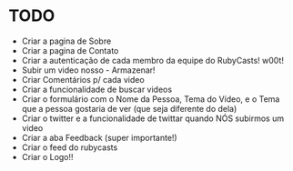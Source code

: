 # TODO

* Criar a pagina de Sobre
* Criar a pagina de Contato
* Criar a autenticação de cada membro da equipe do RubyCasts! w00t!
* Subir um video nosso - Armazenar!
* Criar Comentários p/ cada video
* Criar a funcionalidade de buscar videos
* Criar o formulário com o Nome da Pessoa, Tema do Vídeo, e o Tema que a pessoa 
gostaria de ver (que seja diferente do dela)
* Criar o twitter e a funcionalidade de twittar quando NÓS subirmos um video
* Criar a aba Feedback (super importante!)
* Criar o feed do rubycasts
* Criar o Logo!!